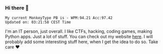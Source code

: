 ### Hi there 👋
<!-- PB START -->
```
My current MonkeyType PB is - WPM:94.21 Acc:97.42
Updated on: 03:21:58 CEST Time
```
<!-- PB END -->
I'm an IT person, just overall. I like CTFs, hacking, coding games, making Python apps. Just a lot of stuff.
You can check out my website [here](https://skill3472.github.io/).
I will probably add some interesting stuff here, when I get the idea to do so. Take care ❤️
